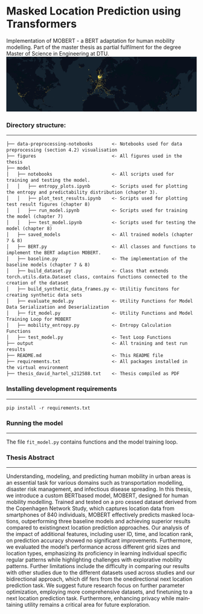 # Masked Location Prediction using Transformers
Implementation of MOBERT - a BERT adaptation for human mobility modelling.
Part of the master thesis as partial fulfilment for the degree Master of Science in Engineering at DTU.
![cover map](figures/raw_data_world_map_cut.png)


### Directory structure:
------------

```
├── data-preprocessing-notebooks       <- Notebooks used for data preprocessing (section 4.2) visualisation 
├── figures                            <- All figures used in the thesis
├── model
│   ├── notebooks                      <- All scripts used for training and testing the model.
│   │   ├── entropy_plots.ipynb        <- Scripts used for plotting the entropy and predictability distribution (chapter 3).
│   │   ├── plot_test_results.ipynb    <- Scripts used for plotting test result figures (chapter 8)
│   │   ├── run_model.ipynb            <- Scripts used for training the model (chapter 7)
│   │   ├── test_model.ipynb           <- Scripts used for testing the model (chapter 8)
│   ├── saved_models                   <- All trained models (chapter 7 & 8)
│   ├── BERT.py                        <- All classes and functions to implement the BERT adaption MOBERT. 
│   ├── baseline.py                    <- The implementation of the baseline models (chapter 7 & 8)
│   ├── build_dataset.py               <- Class that extends torch.utils.data.Dataset class, contains functions connected to the creation of the dataset
│   ├── build_synthetic_data_frames.py <- Utilitiy funcitons for creating synthetic data sets
│   ├── evaluate_model.py              <- Utility Functions for Model Data Serialization and Deserialization
│   ├── fit_model.py                   <- Utility Functions and Model Training Loop for MOBERT
│   ├── mobility_entropy.py            <- Entropy Calculation Functions 
│   ├── test_model.py                  <- Test Loop Functions
├── output                             <- All training and test run results
├── README.md                          <- This README file
├── requirements.txt                   <- All packages installed in the virtual environment
├── thesis_david_hartel_s212588.txt    <- Thesis compiled as PDF

```

### Installing development requirements
------------

    pip install -r requirements.txt

### Running the model
------------

The file `fit_model.py` contains functions and the model training loop. 

### Thesis Abstract
------------

Understanding, modeling, and predicting human mobility in urban areas is an essential task for various domains such as transportation modelling, disaster risk management, and infectious disease spreading. In this thesis, we introduce a custom BERT­based model, MOBERT, designed for human mobility modelling. Trained and tested on a pro­ cessed dataset derived from the Copenhagen Network Study, which captures location data from smartphones of 840 individuals, MOBERT effectively predicts masked loca­ tions, outperforming three baseline models and achieving superior results compared to existing­next location prediction approaches. Our analysis of the impact of additional features, including user ID, time, and location rank, on prediction accuracy showed no significant improvements. Furthermore, we evaluated the model’s performance across different grid sizes and location types, emphasizing its proficiency in learning individual­ specific regular patterns while highlighting challenges with explorative mobility patterns. Further limitations include the difficulty in comparing our results with other studies due to the different datasets used across studies and our bidirectional approach, which dif­ fers from the one­directional next location prediction task. We suggest future research focus on further parameter optimization, employing more comprehensive datasets, and fine­tuning to a next location prediction task. Furthermore, enhancing privacy while main­ taining utility remains a critical area for future exploration.



